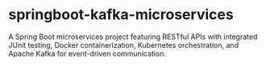 # springboot-kafka-microservices
A Spring Boot microservices project featuring RESTful APIs with integrated JUnit testing, Docker containerization, Kubernetes orchestration, and Apache Kafka for event-driven communication.
